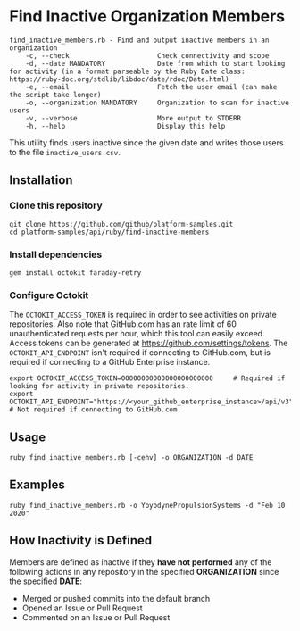 # Find Inactive Organization Members

```
find_inactive_members.rb - Find and output inactive members in an organization
    -c, --check                      Check connectivity and scope
    -d, --date MANDATORY             Date from which to start looking for activity (in a format parseable by the Ruby Date class: https://ruby-doc.org/stdlib/libdoc/date/rdoc/Date.html)
    -e, --email                      Fetch the user email (can make the script take longer)
    -o, --organization MANDATORY     Organization to scan for inactive users
    -v, --verbose                    More output to STDERR
    -h, --help                       Display this help
```

This utility finds users inactive since the given date and writes those users to the file `inactive_users.csv`.

## Installation

### Clone this repository

```shell
git clone https://github.com/github/platform-samples.git
cd platform-samples/api/ruby/find-inactive-members
```

### Install dependencies

```shell
gem install octokit faraday-retry
```

### Configure Octokit

The `OCTOKIT_ACCESS_TOKEN` is required in order to see activities on private repositories. Also note that GitHub.com has an rate limit of 60 unauthenticated requests per hour, which this tool can easily exceed. Access tokens can be generated at https://github.com/settings/tokens. The `OCTOKIT_API_ENDPOINT` isn't required if connecting to GitHub.com, but is required if connecting to a GitHub Enterprise instance.

```shell
export OCTOKIT_ACCESS_TOKEN=00000000000000000000000     # Required if looking for activity in private repositories.
export OCTOKIT_API_ENDPOINT="https://<your_github_enterprise_instance>/api/v3" # Not required if connecting to GitHub.com.
```

## Usage

```
ruby find_inactive_members.rb [-cehv] -o ORGANIZATION -d DATE
```

## Examples
```
ruby find_inactive_members.rb -o YoyodynePropulsionSystems -d "Feb 10 2020"
```

## How Inactivity is Defined

Members are defined as inactive if they **have not performed** any of the following actions in any repository in the specified **ORGANIZATION** since the specified **DATE**: 

- Merged or pushed commits into the default branch
- Opened an Issue or Pull Request
- Commented on an Issue or Pull Request

